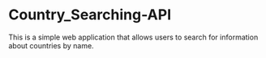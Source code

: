 # Country_Searching-API
This is a simple web application that allows users to search for information about countries by name.

